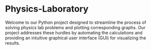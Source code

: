 # Physics-Laboratory
Welcome to our Python project designed to streamline the process of solving physics lab problems and plotting corresponding graphs. Our project addresses these hurdles by automating the calculations and providing an intuitive graphical user interface (GUI) for visualizing the results. 
